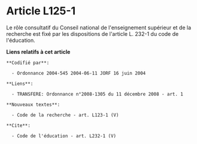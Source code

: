 # Article L125-1

Le rôle consultatif du Conseil national de l'enseignement supérieur et de la recherche est fixé par les dispositions de
l'article L. 232-1 du code de l'éducation.

**Liens relatifs à cet article**

	**Codifié par**:

	  - Ordonnance 2004-545 2004-06-11 JORF 16 juin 2004

	**Liens**:

	  - TRANSFERE: Ordonnance n°2008-1305 du 11 décembre 2008 - art. 1

	**Nouveaux textes**:

	  - Code de la recherche - art. L123-1 (V)

	**Cite**:

	  - Code de l'éducation - art. L232-1 (V)
